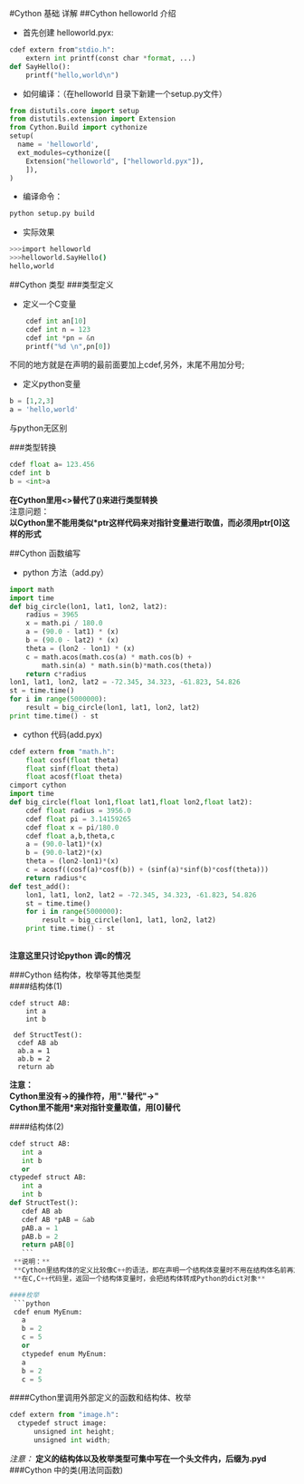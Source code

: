 #Cython 基础 详解
##Cython helloworld 介绍
* 首先创建 helloworld.pyx:   
```python
cdef extern from"stdio.h":
    extern int printf(const char *format, ...)  
def SayHello():
    printf("hello,world\n")
```  
* 如何编译：（在helloworld 目录下新建一个setup.py文件）
```python
from distutils.core import setup
from distutils.extension import Extension
from Cython.Build import cythonize
setup(
  name = 'helloworld',
  ext_modules=cythonize([
    Extension("helloworld", ["helloworld.pyx"]),
    ]),
)
```
* 编译命令：
``` bash
python setup.py build
```
* 实际效果
``` bash
>>>import helloworld 
>>>helloworld.SayHello() 
hello,world
```

##Cython 类型
###类型定义  
* 定义一个C变量
``` python
    cdef int an[10]
    cdef int n = 123
    cdef int *pn = &n
    printf("%d \n",pn[0])
```
不同的地方就是在声明的最前面要加上cdef,另外，末尾不用加分号;
* 定义python变量
```python
b = [1,2,3]
a = 'hello,world'
```
与python无区别

###类型转换
```python
cdef float a= 123.456
cdef int b
b = <int>a
```
**在Cython里用<>替代了()来进行类型转换**<br>
注意问题：  
**以Cython里不能用类似*ptr这样代码来对指针变量进行取值，而必须用ptr[0]这样的形式**<br>

##Cython 函数编写
* python 方法（add.py）
```python
import math
import time
def big_circle(lon1, lat1, lon2, lat2):
    radius = 3965 
    x = math.pi / 180.0
    a = (90.0 - lat1) * (x)
    b = (90.0 - lat2) * (x)
    theta = (lon2 - lon1) * (x)
    c = math.acos(math.cos(a) * math.cos(b) +
        math.sin(a) * math.sin(b)*math.cos(theta))
    return c*radius
lon1, lat1, lon2, lat2 = -72.345, 34.323, -61.823, 54.826
st = time.time()
for i in range(5000000):
    result = big_circle(lon1, lat1, lon2, lat2)
print time.time() - st
```
* cython 代码(add.pyx)
``` python
cdef extern from "math.h": 
    float cosf(float theta)  
    float sinf(float theta)  
    float acosf(float theta)
cimport cython
import time
def big_circle(float lon1,float lat1,float lon2,float lat2):  
    cdef float radius = 3956.0  
    cdef float pi = 3.14159265  
    cdef float x = pi/180.0  
    cdef float a,b,theta,c  
    a = (90.0-lat1)*(x)  
    b = (90.0-lat2)*(x)  
    theta = (lon2-lon1)*(x)  
    c = acosf((cosf(a)*cosf(b)) + (sinf(a)*sinf(b)*cosf(theta)))   
    return radius*c  
def test_add():
    lon1, lat1, lon2, lat2 = -72.345, 34.323, -61.823, 54.826
    st = time.time()
    for i in range(5000000):
        result = big_circle(lon1, lat1, lon2, lat2)
    print time.time() - st
    
 ```
 **注意这里只讨论python 调c的情况**<br>

###Cython 结构体，枚举等其他类型<br>
####结构体(1)
 ```
 cdef struct AB:
     int a
     int b
 
  def StructTest():
   cdef AB ab
   ab.a = 1
   ab.b = 2
   return ab
   ```
**注意：**  
**Cython里没有->的操作符，用"."替代"->"**  
**Cython里不能用*来对指针变量取值，用[0]替代**

####结构体(2)
 ```python
 cdef struct AB:
    int a
    int b
    or
 ctypedef struct AB:
    int a
    int b
def StructTest():
    cdef AB ab
    cdef AB *pAB = &ab
    pAB.a = 1
    pAB.b = 2
    return pAB[0]
    ```
  **说明：**
  **Cython里结构体的定义比较像C++的语法，即在声明一个结构体变量时不用在结构体名前再加上struct关键字**<br>
  **在C,C++代码里，返回一个结构体变量时，会把结构体转成Python的dict对象**

####枚举
  ```python
  cdef enum MyEnum:
    a
    b = 2
    c = 5
    or
    ctypedef enum MyEnum:
    a
    b = 2
    c = 5
  ```
####Cython里调用外部定义的函数和结构体、枚举
  ```python
  cdef extern from "image.h":
    ctypedef struct image:
        unsigned int height; 
        unsigned int width;      
  ```
*注意：*
**定义的结构体以及枚举类型可集中写在一个头文件内，后缀为.pyd**
###Cython 中的类(用法同函数)
  
  
    









